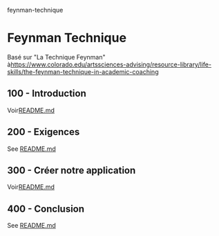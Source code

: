 feynman-technique

# Feynman Technique

Basé sur "La Technique Feynman" à<https://www.colorado.edu/artssciences-advising/resource-library/life-skills/the-feynman-technique-in-academic-coaching>

## 100 - Introduction

Voir[README.md](./100/README.md)

## 200 - Exigences

See [README.md](./200/README.md)

## 300 - Créer notre application

Voir[README.md](./300/README.md)

## 400 - Conclusion

See [README.md](./400/README.md)
